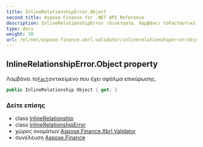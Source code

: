 ```yaml
---
title: InlineRelationshipError.Object
second_title: Aspose.Finance for .NET API Reference
description: InlineRelationshipError ιδιοκτησία. Λαμβάνει τοFactαντικείμενο που έχει σφάλμα επικύρωσης.
type: docs
weight: 10
url: /el/net/aspose.finance.xbrl.validator/inlinerelationshiperror/object/
---
```

## InlineRelationshipError.Object property

Λαμβάνει το[`Fact`](../../../aspose.finance.xbrl/fact/)αντικείμενο που έχει σφάλμα επικύρωσης.

```csharp
public InlineRelationship Object { get; }
```

### Δείτε επίσης

* class [InlineRelationship](../../../aspose.finance.xbrl.inline/inlinerelationship/)
* class [InlineRelationshipError](../)
* χώρος ονομάτων [Aspose.Finance.Xbrl.Validator](../../inlinerelationshiperror/)
* συνέλευση [Aspose.Finance](../../../)


